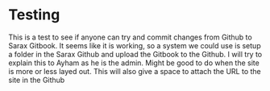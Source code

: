 # Testing
This is a test to see if anyone can try and commit changes from Github to Sarax Gitbook. 
It seems like it is working, so a system we could use is setup a folder in the Sarax Github and upload the Gitbook to the Github.
I will try to explain this to Ayham as he is the admin. Might be good to do when the site is more or less layed out. 
This will also give a space to attach the URL to the site in the Github
